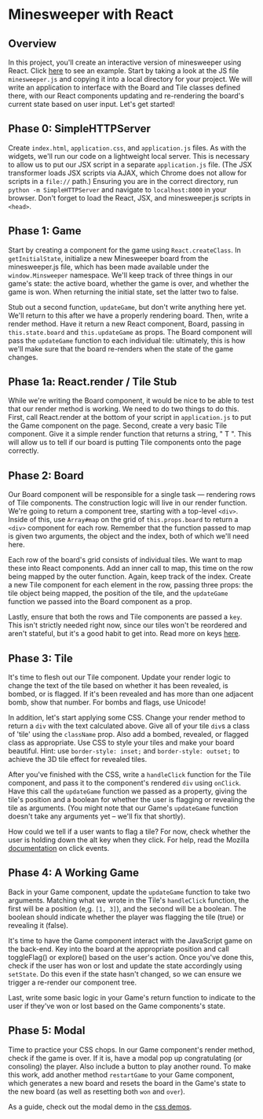 # Minesweeper with React

## Overview

In this project, you'll create an interactive version of minesweeper
using React. Click [here][chf2_link] to see an example. Start by
taking a look at the JS file `minesweeper.js` and copying it into a
local directory for your project. We will write an application to
interface with the Board and Tile classes defined there, with our
React components updating and re-rendering the board's current state
based on user input. Let's get started!

[chf2_link]: http://chf2.github.io/react_minesweeper/

## Phase 0: SimpleHTTPServer

Create `index.html`, `application.css`, and `application.js` files. As
with the widgets, we'll run our code on a lightweight local server.
This is necessary to allow us to put our JSX script in a separate
`application.js` file. (The JSX transformer loads JSX scripts via
AJAX, which Chrome does not allow for scripts in a `file://` path.)
Ensuring you are in the correct directory, run `python -m
SimpleHTTPServer` and navigate to `localhost:8000` in your browser.
Don't forget to load the React, JSX, and minesweeper.js scripts in
`<head>`.

## Phase 1: Game

Start by creating a component for the game using `React.createClass`.
In `getInitialState`, initialize a new Minesweeper board from the
minesweeper.js file, which has been made available under the
`window.Minsweeper` namespace. We'll keep track of three things in our
game's state: the active board, whether the game is over, and whether
the game is won. When returning the initial state, set the latter two
to false.

Stub out a second function, `updateGame`, but don't write anything
here yet. We'll return to this after we have a properly rendering
board. Then, write a render method. Have it return a new React
component, Board, passing in `this.state.board` and `this.updateGame`
as props. The Board component will pass the `updateGame` function to
each individual tile: ultimately, this is how we'll make sure that the
board re-renders when the state of the game changes.

## Phase 1a: React.render / Tile Stub

While we're writing the Board component, it would be nice to be able
to test that our render method is working. We need to do two things to
do this. First, call React.render at the bottom of your script in
`application.js` to put the Game component on the page. Second, create
a very basic Tile component. Give it a simple render function that
returns a string, " T ". This will allow us to tell if our board is
putting Tile components onto the page correctly.

## Phase 2: Board

Our Board component will be responsible for a single task — rendering
rows of Tile components. The construction logic will live in our
render function. We're going to return a component tree, starting with
a top-level `<div>`. Inside of this, use `Array#map` on the grid of
`this.props.board` to return a `<div>` component for each row.
Remember that the function passed to map is given two arguments, the
object and the index, both of which we'll need here.

Each row of the board's grid consists of individual tiles. We want to
map these into React components. Add an inner call to map, this time
on the row being mapped by the outer function. Again, keep track of
the index. Create a new Tile component for each element in the row,
passing three props: the tile object being mapped, the position of the
tile, and the `updateGame` function we passed into the Board component
as a prop.

Lastly, ensure that both the rows and Tile components are passed a
`key`. This isn't strictly needed right now, since our tiles won't be
reordered and aren't stateful, but it's a good habit to get into. Read
more on keys [here][key_reading].

[key_reading]: https://facebook.github.io/react/docs/multiple-components.html#dynamic-children

## Phase 3: Tile

It's time to flesh out our Tile component. Update your render logic to
change the text of the tile based on whether it has been revealed, is
bombed, or is flagged. If it's been revealed and has more than one
adjacent bomb, show that number. For bombs and flags, use Unicode!

In addition, let's start applying some CSS. Change your render method
to return a `div` with the text calculated above. Give all of your
tile `div`s a class of 'tile' using the `className` prop. Also add a
bombed, revealed, or flagged class as appropriate. Use CSS to style
your tiles and make your board beautiful. Hint: use `border-style:
inset;` and `border-style: outset;` to achieve the 3D tile effect for
revealed tiles.

After you've finished with the CSS, write a `handleClick` function for
the Tile component, and pass it to the component's rendered `div`
using `onClick`. Have this call the `updateGame` function we passed as
a property, giving the tile's position and a boolean for whether the
user is flagging or revealing the tile as arguments. (You might note
that our Game's `updateGame` function doesn't take any arguments yet –
we'll fix that shortly).

How could we tell if a user wants to flag a tile? For now, check
whether the user is holding down the alt key when they click. For
help, read the Mozilla [documentation][click_docs] on click events.

[click_docs]: https://developer.mozilla.org/en-US/docs/Web/Events/click

## Phase 4: A Working Game

Back in your Game component, update the `updateGame` function to take
two arguments. Matching what we wrote in the Tile's `handleClick`
function, the first will be a position (e,g. `[1, 3]`), and the second
will be a boolean. The boolean should indicate whether the player was
flagging the tile (true) or revealing it (false).

It's time to have the Game component interact with the JavaScript game
on the back-end. Key into the board at the appropriate position and
call toggleFlag() or explore() based on the user's action. Once you've
done this, check if the user has won or lost and update the state
accordingly using `setState`. Do this even if the state hasn't
changed, so we can ensure we trigger a re-render our component tree.

Last, write some basic logic in your Game's return function to
indicate to the user if they've won or lost based on the Game
components's state.

## Phase 5: Modal

Time to practice your CSS chops. In our Game component's render
method, check if the game is over. If it is, have a modal pop up
congratulating (or consoling) the player. Also include a button to
play another round. To make this work, add another method
`restartGame` to your Game component, which generates a new board and
resets the board in the Game's state to the new board (as well as
resetting both `won` and `over`).

As a guide, check out the modal demo in the [css demos][css_demos]. 

[css_demos]: https://github.com/appacademy/css-demos